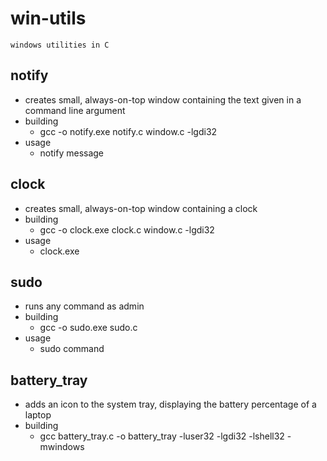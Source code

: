 # win-utils
    windows utilities in C

## notify
- creates small, always-on-top window containing the text given in a command line argument
- building
    - gcc -o notify.exe notify.c window.c -lgdi32
- usage
    - notify message

## clock
- creates small, always-on-top window containing a clock
- building
    - gcc -o clock.exe clock.c window.c -lgdi32
- usage
    - clock.exe

## sudo
- runs any command as admin
- building
    - gcc -o sudo.exe sudo.c
- usage
    - sudo command

## battery_tray
- adds an icon to the system tray, displaying the battery percentage of a laptop
- building
    - gcc battery_tray.c -o battery_tray -luser32 -lgdi32 -lshell32 -mwindows